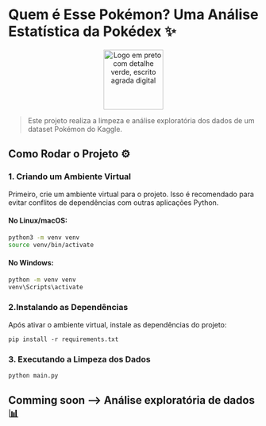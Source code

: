 # Quem é Esse Pokémon? Uma Análise Estatística da Pokédex ✨

<div align = "center">
<img src="https://upload.wikimedia.org/wikipedia/commons/5/51/Pokebola-pokeball-png-0.png" alt="Logo em preto com detalhe verde, escrito agrada digital" width="120" height="120">
</div>


> Este projeto realiza a limpeza e análise exploratória dos dados de um dataset Pokémon do Kaggle. 

## Como Rodar o Projeto ⚙️

### 1. Criando um Ambiente Virtual</h1>

Primeiro, crie um ambiente virtual para o projeto. Isso é recomendado para evitar conflitos de dependências com outras aplicações Python.

#### No Linux/macOS:
```bash
python3 -m venv venv
source venv/bin/activate
```

#### No Windows:
```bash
python -m venv venv
venv\Scripts\activate
```

### 2.Instalando as Dependências
Após ativar o ambiente virtual, instale as dependências do projeto:
```
pip install -r requirements.txt
```

### 3. Executando a Limpeza  dos Dados
```
python main.py
```

## Comming soon --> Análise exploratória de dados 📊
